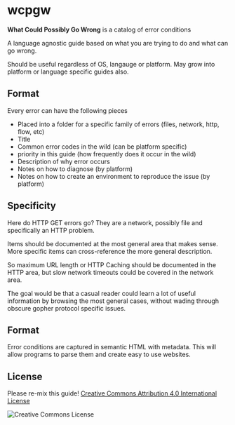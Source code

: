 # wcpgw

**What Could Possibly Go Wrong** is a catalog of error conditions

A language agnostic guide based on what you are trying to do and what can go wrong.

Should be useful regardless of OS, langauge or platform.
May grow into platform or language specific guides also.

## Format

Every error can have the following pieces

* Placed into a folder for a specific family of errors (files, network, http, flow, etc)
* Title
* Common error codes in the wild (can be platform specific)
* priority in this guide (how frequently does it occur in the wild)
* Description of why error occurs
* Notes on how to diagnose (by platform)
* Notes on how to create an environment to reproduce the issue (by platform)

## Specificity

Here do HTTP GET errors go? They are a network, possibly file and specifically
an HTTP problem.

Items should be documented at the most general area that makes sense.
More specific items can cross-reference the more general description.

So maximum URL length or HTTP Caching should be documented in the HTTP area,
but slow network timeouts could be covered in the network area.

The goal would be that a casual reader could learn a lot of useful information
by browsing the most general cases,
without wading through obscure gopher protocol specific issues.

## Format
Error conditions are captured in semantic HTML with metadata.
This will allow programs to parse them and create easy to use websites.

## License

Please re-mix this guide! [Creative Commons Attribution 4.0 International License](http://creativecommons.org/licenses/by/4.0/)

![Creative Commons License](http://i.creativecommons.org/l/by/4.0/88x31.png)
